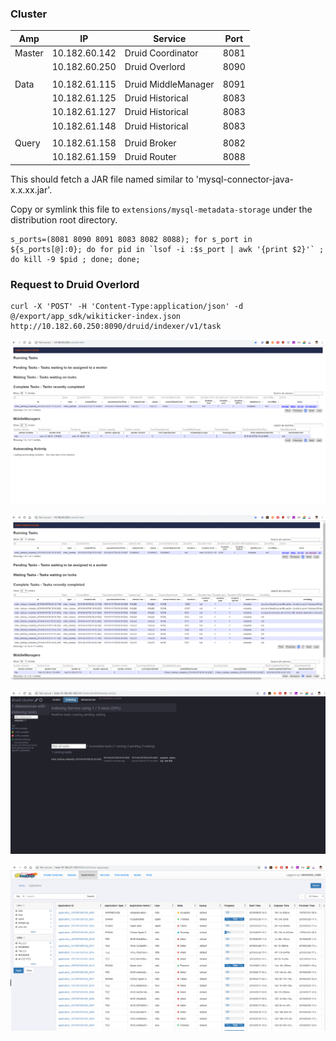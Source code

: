 

### Cluster

| Amp    | IP            | Service             | Port |
| ------ | ------------- | ------------------- | ---- |
| Master | 10.182.60.142 | Druid Coordinator   | 8081 |
|        | 10.182.60.250 | Druid Overlord      | 8090 |
|        |               |                     |      |
| Data   | 10.182.61.115 | Druid MiddleManager | 8091 |
|        | 10.182.61.125 | Druid Historical    | 8083 |
|        | 10.182.61.127 | Druid Historical    | 8083 |
|        | 10.182.61.148 | Druid Historical    | 8083 |
|        |               |                     |      |
| Query  | 10.182.61.158 | Druid Broker        | 8082 |
|        | 10.182.61.159 | Druid Router        | 8088 |



This should fetch a JAR file named similar to 'mysql-connector-java-x.x.xx.jar'.

Copy or symlink this file to `extensions/mysql-metadata-storage` under the distribution root directory.



```shell
s_ports=(8081 8090 8091 8083 8082 8088); for s_port in ${s_ports[@]:0}; do for pid in `lsof -i :$s_port | awk '{print $2}'` ; do kill -9 $pid ; done; done;
```





### Request to Druid Overlord

```shell
curl -X 'POST' -H 'Content-Type:application/json' -d @/export/app_sdk/wikiticker-index.json http://10.182.60.250:8090/druid/indexer/v1/task
```



![](../images/samples/wikiticker-running-task.png)

![](../images/samples/wikiticker-completed-task.png)



![](../images/samples/wikipedia-datasource.png)



![](../images/samples/wikiticker-mr-task.png)







